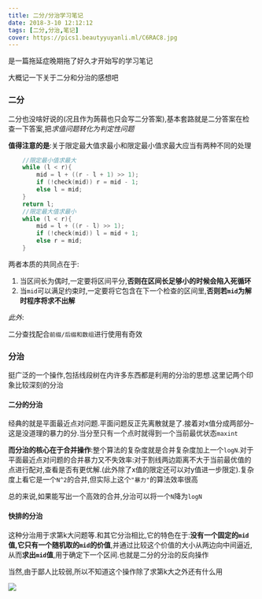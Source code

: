 ```yaml
---
title: 二分/分治学习笔记
date: 2018-3-10 12:12:12
tags: [二分,分治,笔记]
cover: https://pics1.beautyyuyanli.ml/C6RAC8.jpg
---
```




是一篇拖延症晚期拖了好久才开始写的学习笔记

大概记一下关于二分和分治的感想吧

### 二分

二分也没啥好说的(况且作为蒟蒻也只会写二分答案),基本套路就是二分答案在检查一下答案,把*求值问题转化为判定性问题*

**值得注意的是**:关于限定最大值求最小和限定最小值求最大应当有两种不同的处理

```c++
    //限定最小值求最大
    while (l < r){
        mid = l + ((r - l + 1) >> 1);
        if (!check(mid)) r = mid - 1;
        else l = mid;
    }
    return l;
    //限定最大值求最小
    while (l < r){
        mid = l + ((r - l) >> 1);
        if (!check(mid)) l = mid + 1;
        else r = mid;
    }
```

两者本质的共同点在于:

1. 当区间长为偶时,一定要将区间平分,**否则在区间长足够小的时候会陷入死循环**
2. 当`mid`可以满足约束时,一定要将它包含在下一个检查的区间里,**否则若`mid`为解时程序将求不出解**

*此外*:

二分查找配合`前缀/后缀和数组`进行使用有奇效

### 分治

挺广泛的一个操作,包括线段树在内许多东西都是利用的分治的思想.这里记两个印象比较深刻的分治

#### 二分的分治

经典的就是平面最近点对问题.平面问题反正先离散就是了.接着对x值分成两部分–这是没道理的暴力的分.当分至只有一个点时就得到一个当前最优状态`maxint`

**而分治的核心在于合并操作**:整个算法的复杂度就是合并复杂度加上一个`logN`.对于平面最近点对问题的合并暴力又不失效率:对于割线两边距离不大于当前最优值的点进行配对,查看是否有更优解.(此外除了x值的限定还可以对y值进一步限定).复杂度上看它是一个`N^2`的合并,但实际上这个`"暴力"`的算法效率很高

总的来说,如果能写出一个高效的合并,分治可以将一个`N`降为`logN`

#### 快排的分治

这种分治用于求第k大问题等.和其它分治相比,它的特色在于:**没有一个固定的`mid`值,它只有一个随机取的`mid`的价值**,并通过比较这个价值的大小从两边向中间逼近,从而**求出`mid`值**,用于确定下一个区间.也就是二分的分治的反向操作

当然,由于鄙人比较弱,所以不知道这个操作除了求第k大之外还有什么用

![](https://pics1.beautyyuyanli.ml/C6RAC8.jpg)
